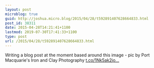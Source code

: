 ```yaml
---
layout: post
microblog: true
guid: http://joshua.micro.blog/2015/04/28/t592891407628664833.html
post_id: 38311
date: 2015-04-28T14:21:41+1100
lastmod: 2019-07-30T17:41:33+1100
type: post
url: /2015/04/28/t592891407628664833.html
---
```

Writing a blog post at the moment based around this image - pic by Port Macquarie's Iron and Clay Photography [t.co/1Nk5ak2jo...](http://t.co/1Nk5ak2jo2)
